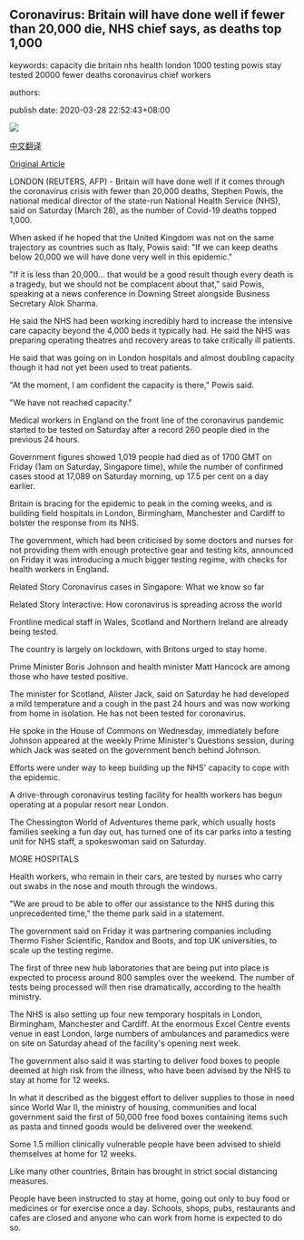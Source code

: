 ## Coronavirus: Britain will have done well if fewer than 20,000 die, NHS chief says, as deaths top 1,000

keywords: capacity die britain nhs health london 1000 testing powis stay tested 20000 fewer deaths coronavirus chief workers

authors: 

publish date: 2020-03-28 22:52:43+08:00

![](https://www.straitstimes.com/sites/default/files/media-youtube/1jgi4D5TCqs.jpg)

[中文翻译](Coronavirus%3A%20Britain%20will%20have%20done%20well%20if%20fewer%20than%2020%2C000%20die%2C%20NHS%20chief%20says%2C%20as%20deaths%20top%201%2C000_zh.md)

[Original Article](https://www.straitstimes.com/world/europe/coronavirus-deaths-in-britain-pass-1000)

LONDON (REUTERS, AFP) - Britain will have done well if it comes through the coronavirus crisis with fewer than 20,000 deaths, Stephen Powis, the national medical director of the state-run National Health Service (NHS), said on Saturday (March 28), as the number of Covid-19 deaths topped 1,000.

When asked if he hoped that the United Kingdom was not on the same trajectory as countries such as Italy, Powis said: "If we can keep deaths below 20,000 we will have done very well in this epidemic."

"If it is less than 20,000... that would be a good result though every death is a tragedy, but we should not be complacent about that," said Powis, speaking at a news conference in Downing Street alongside Business Secretary Alok Sharma.

He said the NHS had been working incredibly hard to increase the intensive care capacity beyond the 4,000 beds it typically had. He said the NHS was preparing operating theatres and recovery areas to take critically ill patients.

He said that was going on in London hospitals and almost doubling capacity though it had not yet been used to treat patients.

"At the moment, I am confident the capacity is there," Powis said.

"We have not reached capacity."

Medical workers in England on the front line of the coronavirus pandemic started to be tested on Saturday after a record 260 people died in the previous 24 hours.

Government figures showed 1,019 people had died as of 1700 GMT on Friday (1am on Saturday, Singapore time), while the number of confirmed cases stood at 17,089 on Saturday morning, up 17.5 per cent on a day earlier.

Britain is bracing for the epidemic to peak in the coming weeks, and is building field hospitals in London, Birmingham, Manchester and Cardiff to bolster the response from its NHS.

The government, which had been criticised by some doctors and nurses for not providing them with enough protective gear and testing kits, announced on Friday it was introducing a much bigger testing regime, with checks for health workers in England.

Related Story Coronavirus cases in Singapore: What we know so far

Related Story Interactive: How coronavirus is spreading across the world

Frontline medical staff in Wales, Scotland and Northern Ireland are already being tested.

The country is largely on lockdown, with Britons urged to stay home.

Prime Minister Boris Johnson and health minister Matt Hancock are among those who have tested positive.

The minister for Scotland, Alister Jack, said on Saturday he had developed a mild temperature and a cough in the past 24 hours and was now working from home in isolation. He has not been tested for coronavirus.

He spoke in the House of Commons on Wednesday, immediately before Johnson appeared at the weekly Prime Minister's Questions session, during which Jack was seated on the government bench behind Johnson.

Efforts were under way to keep building up the NHS' capacity to cope with the epidemic.

A drive-through coronavirus testing facility for health workers has begun operating at a popular resort near London.

The Chessington World of Adventures theme park, which usually hosts families seeking a fun day out, has turned one of its car parks into a testing unit for NHS staff, a spokeswoman said on Saturday.

MORE HOSPITALS

Health workers, who remain in their cars, are tested by nurses who carry out swabs in the nose and mouth through the windows.

"We are proud to be able to offer our assistance to the NHS during this unprecedented time," the theme park said in a statement.

The government said on Friday it was partnering companies including Thermo Fisher Scientific, Randox and Boots, and top UK universities, to scale up the testing regime.

The first of three new hub laboratories that are being put into place is expected to process around 800 samples over the weekend. The number of tests being processed will then rise dramatically, according to the health ministry.

The NHS is also setting up four new temporary hospitals in London, Birmingham, Manchester and Cardiff. At the enormous Excel Centre events venue in east London, large numbers of ambulances and paramedics were on site on Saturday ahead of the facility's opening next week.

The government also said it was starting to deliver food boxes to people deemed at high risk from the illness, who have been advised by the NHS to stay at home for 12 weeks.

In what it described as the biggest effort to deliver supplies to those in need since World War II, the ministry of housing, communities and local government said the first of 50,000 free food boxes containing items such as pasta and tinned goods would be delivered over the weekend.

Some 1.5 million clinically vulnerable people have been advised to shield themselves at home for 12 weeks.

Like many other countries, Britain has brought in strict social distancing measures.

People have been instructed to stay at home, going out only to buy food or medicines or for exercise once a day. Schools, shops, pubs, restaurants and cafes are closed and anyone who can work from home is expected to do so.